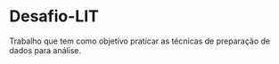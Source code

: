 # Desafio-LIT
Trabalho que tem como objetivo praticar as técnicas de preparação de dados para análise.
